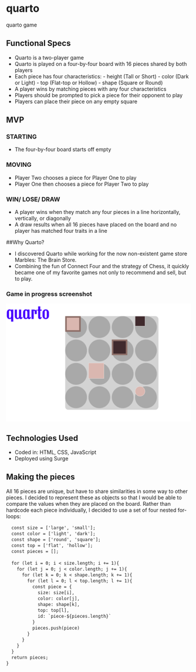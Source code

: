 # quarto
quarto game

## Functional Specs

- Quarto is a two-player game
- Quarto is played on a four-by-four board with 16 pieces shared by both players
- Each piece has four characteristics:
        - height (Tall or Short)
        - color  (Dark or Light)
        - top    (Flat-top or Hollow)
        - shape  (Square or Round)
- A player wins by matching pieces with any four characteristics
- Players should be prompted to pick a piece for their opponent to play
- Players can place their piece on any empty square



## MVP

### STARTING
- The four-by-four board starts off empty

### MOVING
- Player Two chooses a piece for Player One to play
- Player One then chooses a piece for Player Two to play

### WIN/ LOSE/ DRAW
- A player wins when they match any four pieces in a line horizontally, vertically, or diagonally
- A draw results when all 16 pieces have placed on the board and no player has matched four traits in a line


##Why Quarto?

- I discovered Quarto while working for the now non-existent game store Marbles: The Brain Store.
- Combining the fun of Connect Four and the strategy of Chess, it quickly became one of my favorite games not only to recommend and sell, but to play.

### Game in progress screenshot
![](https://github.com/EJLugo/quarto/blob/master/quarto-screenshot.png)

## Technologies Used
* Coded in: HTML, CSS, JavaScript
* Deployed using Surge

## Making the pieces
All 16 pieces are unique, but have to share similarities in some way to other pieces. I decided to represent these as objects so that I would be able to compare the values when they are placed on the board. Rather than hardcode each piece individually, I decided to use a set of four nested for-loops:

```function makePieces() {
  const size = ['large', 'small'];
  const color = ['light', 'dark'];
  const shape = ['round', 'square'];
  const top = ['flat', 'hollow'];
  const pieces = [];

  for (let i = 0; i < size.length; i += 1){
    for (let j = 0; j < color.length; j += 1){
      for (let k = 0; k < shape.length; k += 1){
        for (let l = 0; l < top.length; l += 1){
          const piece = {
            size: size[i],
            color: color[j],
            shape: shape[k],
            top: top[l],
            id: `piece-${pieces.length}`
          }
          pieces.push(piece)
        }
      }
    }
  }
  return pieces;
}
```
